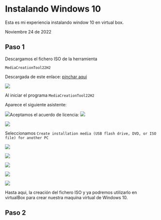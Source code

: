 # Instalando Windows 10

Esta es mi experiencia instalando window 10 en virtual box.

Noviembre 24 de 2022

## Paso 1

Descargamos el fichero ISO de la herramienta 

``` MediaCreationTool22H2 ```

Descargada de este enlace: [pinchar aqui](https://www.microsoft.com/en-us/software-download/windows10)

![](img/img01.png)

Al iniciar el programa ```MediaCreationTool22H2```

Aparece el siguiente asistente:

![](img/img02.png)Aceptamos el acuerdo de licencia:
![](img/img03.png)



![](img/img04.png)



Seleccionamos ```Create installation media (USB flash drive, DVD, or ISO file) for another PC```

![](img/img05.png)

![](img/img06.png)

![](img/img07.png)

![](img/img08.png)

![](img/img09.png)

Hasta aqui, la creación del fichero ISO y ya podremos utilizarlo en virtualBox para crear nuestra maquina virtual de Windows 10.



## Paso 2

